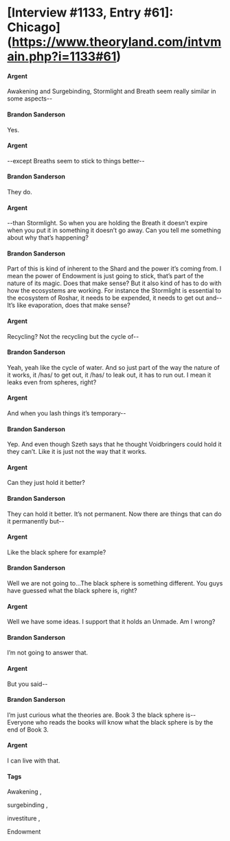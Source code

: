 # [Interview #1133, Entry #61]: Chicago](https://www.theoryland.com/intvmain.php?i=1133#61)

#### Argent

Awakening and Surgebinding, Stormlight and Breath seem really similar in some aspects--

#### Brandon Sanderson

Yes.

#### Argent

--except Breaths seem to stick to things better--

#### Brandon Sanderson

They do.

#### Argent

--than Stormlight. So when you are holding the Breath it doesn’t expire when you put it in something it doesn’t go away. Can you tell me something about why that’s happening?

#### Brandon Sanderson

Part of this is kind of inherent to the Shard and the power it’s coming from. I mean the power of Endowment is just going to stick, that’s part of the nature of its magic. Does that make sense? But it also kind of has to do with how the ecosystems are working. For instance the Stormlight is essential to the ecosystem of Roshar, it needs to be expended, it needs to get out and-- It’s like evaporation, does that make sense?

#### Argent

Recycling? Not the recycling but the cycle of--

#### Brandon Sanderson

Yeah, yeah like the cycle of water. And so just part of the way the nature of it works, it /has/ to get out, it /has/ to leak out, it has to run out. I mean it leaks even from spheres, right?

#### Argent

And when you lash things it’s temporary--

#### Brandon Sanderson

Yep. And even though Szeth says that he thought Voidbringers could hold it they can’t. Like it is just not the way that it works.

#### Argent

Can they just hold it better?

#### Brandon Sanderson

They can hold it better. It’s not permanent. Now there are things that can do it permanently but--

#### Argent

Like the black sphere for example?

#### Brandon Sanderson

Well we are not going to...The black sphere is something different. You guys have guessed what the black sphere is, right?

#### Argent

Well we have some ideas. I support that it holds an Unmade. Am I wrong?

#### Brandon Sanderson

I’m not going to answer that.

#### Argent

But you said--

#### Brandon Sanderson

I’m just curious what the theories are. Book 3 the black sphere is-- Everyone who reads the books will know what the black sphere is by the end of Book 3.

#### Argent

I can live with that.

#### Tags

Awakening
,

surgebinding
,

investiture
,

Endowment

